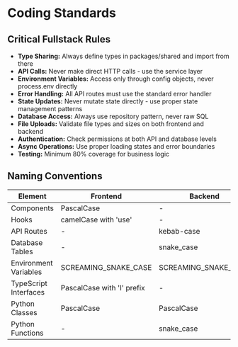 # Coding Standards

## Critical Fullstack Rules
- **Type Sharing:** Always define types in packages/shared and import from there
- **API Calls:** Never make direct HTTP calls - use the service layer
- **Environment Variables:** Access only through config objects, never process.env directly
- **Error Handling:** All API routes must use the standard error handler
- **State Updates:** Never mutate state directly - use proper state management patterns
- **Database Access:** Always use repository pattern, never raw SQL
- **File Uploads:** Validate file types and sizes on both frontend and backend
- **Authentication:** Check permissions at both API and database levels
- **Async Operations:** Use proper loading states and error boundaries
- **Testing:** Minimum 80% coverage for business logic

## Naming Conventions

| Element | Frontend | Backend | Example |
|---------|----------|---------|---------|
| Components | PascalCase | - | `UserProfile.tsx` |
| Hooks | camelCase with 'use' | - | `useAuth.ts` |
| API Routes | - | kebab-case | `/api/user-profile` |
| Database Tables | - | snake_case | `user_profiles` |
| Environment Variables | SCREAMING_SNAKE_CASE | SCREAMING_SNAKE_CASE | `NEXT_PUBLIC_API_URL` |
| TypeScript Interfaces | PascalCase with 'I' prefix | - | `IUserProfile` |
| Python Classes | PascalCase | PascalCase | `UserProfile` |
| Python Functions | - | snake_case | `get_user_profile` |
